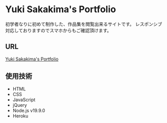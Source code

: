 # Yuki Sakakima's Portfolio
初学者なりに初めて制作した、作品集を閲覧出来るサイトです。
レスポンシブ対応しておりますのでスマホからもご確認頂けます。

## URL
[Yuki Sakakima's Portfolio](https://yuki-sakakimas-portfolio.herokuapp.com/)

## 使用技術
- HTML
- CSS
- JavaScript
- jQuery
- Node.js v19.9.0
- Heroku
